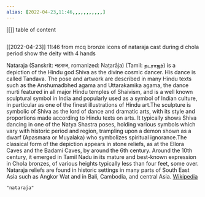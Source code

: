 ```yaml
---
alias: [2022-04-23,11:46,,,,,,,,,,,]
---
```

[[]]
table of content
```toc
```

[[2022-04-23]] 11:46
from mcq
bronze icons of nataraja cast during d chola period show the deity with 4 hands

Nataraja (Sanskrit: नटराज, romanized: Naṭarāja) (Tamil: நடராஜர்) is a depiction of the Hindu god Shiva as the divine cosmic dancer. His dance is called Tandava. The pose and artwork are described in many Hindu texts such as the Anshumadbhed agama and Uttarakamika agama, the dance murti featured in all major Hindu temples of Shaivism, and is a well known sculptural symbol in India and popularly used as a symbol of Indian culture, in particular as one of the finest illustrations of Hindu art.The sculpture is symbolic of Shiva as the lord of dance and dramatic arts, with its style and proportions made according to Hindu texts on arts. It typically shows Shiva dancing in one of the Natya Shastra poses, holding various symbols which vary with historic period and region, trampling upon a demon shown as a dwarf (Apasmara or Muyalaka) who symbolizes spiritual ignorance.The classical form of the depiction appears in stone reliefs, as at the Ellora Caves and the Badami Caves, by around the 6th century. Around the 10th century, it emerged in Tamil Nadu in its mature and best-known expression in Chola bronzes, of various heights typically less than four feet, some over. Nataraja reliefs are found in historic settings in many parts of South East Asia such as Angkor Wat and in Bali, Cambodia, and central Asia.
[Wikipedia](https://en.wikipedia.org/wiki/Nataraja)
```query
"nataraja"
```